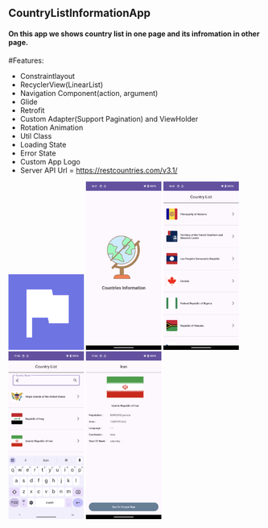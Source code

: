 <h2>CountryListInformationApp</h2>

<h4>On this app we shows country list in one page and its infromation in other page.</h4>

#Features:
- Constraintlayout
- RecyclerView(LinearList)
- Navigation Component(action, argument)
- Glide
- Retrofit
- Custom Adapter(Support Pagination) and ViewHolder
- Rotation Animation
- Util Class
- Loading State
- Error State
- Custom App Logo
- Server API Url = https://restcountries.com/v3.1/

<div>
  <img src="https://github.com/Samadihadis/CountryInformationApplication/blob/master/app/src/main/ic_launcher-playstore.png" width="150">
  <img src="https://github.com/Samadihadis/CountryInformationApplication/blob/master/screenshot/Version2_Page1_Intro.png" width="150">
  <img src="https://github.com/Samadihadis/CountryInformationApplication/blob/master/screenshot/Version2_Page2_List.png" width="150">
  <img src="https://github.com/Samadihadis/CountryInformationApplication/blob/master/screenshot/Version2_Page2_2_List.png" width="150">
  <img src="https://github.com/Samadihadis/CountryInformationApplication/blob/master/screenshot/Version2_Page3_Detail.png" width="150">
</div>
